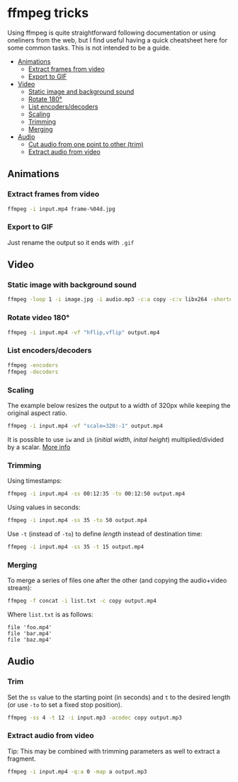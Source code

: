 # ffmpeg tricks

Using ffmpeg is quite straightforward following documentation or using oneliners from the web, but I find useful having a quick cheatsheet here for some common tasks. This is not intended to be a guide.

<!-- TOC -->

- [Animations](#animations)
  - [Extract frames from video](#extract-frames-from-video)
  - [Export to GIF](#export-to-gif)
- [Video](#video)
  - [Static image and background sound](#static-image-and-background-sound)
  - [Rotate 180°](#rotate-180°)
  - [List encoders/decoders](#list-encodersdecoders)
  - [Scaling](#scaling)
  - [Trimming](#trimming)
  - [Merging](#merging)
- [Audio](#audio)
  - [Cut audio from one point to other (trim)](#cut-audio-from-one-point-to-other-trim)
  - [Extract audio from video](#extract-audio-from-video)

<!-- /TOC -->

## Animations

### Extract frames from video

```sh
ffmpeg -i input.mp4 frame-%04d.jpg
```

### Export to GIF

Just rename the output so it ends with `.gif`

## Video

### Static image with background sound

```sh
ffmpeg -loop 1 -i image.jpg -i audio.mp3 -c:a copy -c:v libx264 -shortest out.mp4
```

### Rotate video 180°

```sh
ffmpeg -i input.mp4 -vf "hflip,vflip" output.mp4
```

### List encoders/decoders

```sh
ffmpeg -encoders
ffmpeg -decoders
```

### Scaling

The example below resizes the output to a width of 320px while keeping the original aspect ratio.

```sh
ffmpeg -i input.mp4 -vf "scale=320:-1" output.mp4
```

It is possible to use `iw` and `ih` (_initial width_, _inital height_) multiplied/divided by a scalar. [More info](https://trac.ffmpeg.org/wiki/Scaling)

### Trimming

Using timestamps:

```sh
ffmpeg -i input.mp4 -ss 00:12:35 -to 00:12:50 output.mp4
```

Using values in seconds:

```sh
ffmpeg -i input.mp4 -ss 35 -to 50 output.mp4
```

Use `-t` (instead of `-to`) to define _length_ instead of destination time:

```sh
ffmpeg -i input.mp4 -ss 35 -t 15 output.mp4
```

### Merging

To merge a series of files one after the other (and copying the audio+video stream):

```sh
ffmpeg -f concat -i list.txt -c copy output.mp4
```

Where `list.txt` is as follows:

```
file 'foo.mp4'
file 'bar.mp4'
file 'baz.mp4'
```

## Audio

### Trim

Set the `ss` value to the starting point (in seconds) and `t` to the desired length (or use `-to` to set a fixed stop position).

```sh
ffmpeg -ss 4 -t 12 -i input.mp3 -acodec copy output.mp3
```

### Extract audio from video

Tip: This may be combined with trimming parameters as well to extract a fragment.

```sh
ffmpeg -i input.mp4 -q:a 0 -map a output.mp3
```
